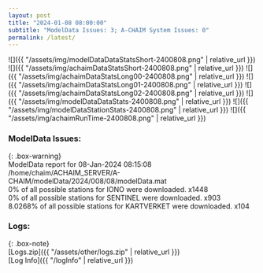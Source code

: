```yaml
---
layout: post
title: "2024-01-08 08:00:00"
subtitle: "ModelData Issues: 3; A-CHAIM System Issues: 0"
permalink: /latest/
---
```


![]({{ "/assets/img/modelDataDataStatsShort-2400808.png" | relative_url }})
![]({{ "/assets/img/achaimDataStatsShort-2400808.png" | relative_url }})
![]({{ "/assets/img/achaimDataStatsLong00-2400808.png" | relative_url }})
![]({{ "/assets/img/achaimDataStatsLong01-2400808.png" | relative_url }})
![]({{ "/assets/img/achaimDataStatsLong02-2400808.png" | relative_url }})
![]({{ "/assets/img/modelDataDataStats-2400808.png" | relative_url }})
![]({{ "/assets/img/modelDataStationStats-2400808.png" | relative_url }})
![]({{ "/assets/img/achaimRunTime-2400808.png" | relative_url }})


### ModelData Issues:  
  
{: .box-warning}  
 ModelData report for 08-Jan-2024 08:15:08   
 /home/chaim/ACHAIM_SERVER/A-CHAIM/modelData/2024/008/08/modelData.mat   
 0% of all possible stations for IONO were downloaded. x1448   
 0% of all possible stations for SENTINEL were downloaded. x903   
 8.0268% of all possible stations for KARTVERKET were downloaded. x104   
  


### Logs:  
  
{: .box-note}  
[Logs.zip]({{ "/assets/other/logs.zip" | relative_url }})  
[Log Info]({{ "/logInfo" | relative_url }})  
